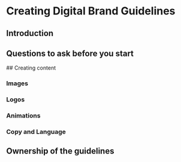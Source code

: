 # Creating Digital Brand Guidelines

## Introduction

## Questions to ask before you start

## Creating content

### Images

### Logos

### Animations

### Copy and Language

## Ownership of the guidelines

